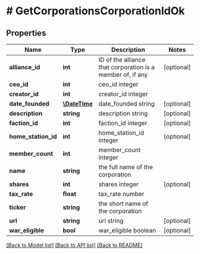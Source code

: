 # # GetCorporationsCorporationIdOk

## Properties

Name | Type | Description | Notes
------------ | ------------- | ------------- | -------------
**alliance_id** | **int** | ID of the alliance that corporation is a member of, if any | [optional] 
**ceo_id** | **int** | ceo_id integer | 
**creator_id** | **int** | creator_id integer | 
**date_founded** | [**\DateTime**](\DateTime.md) | date_founded string | [optional] 
**description** | **string** | description string | [optional] 
**faction_id** | **int** | faction_id integer | [optional] 
**home_station_id** | **int** | home_station_id integer | [optional] 
**member_count** | **int** | member_count integer | 
**name** | **string** | the full name of the corporation | 
**shares** | **int** | shares integer | [optional] 
**tax_rate** | **float** | tax_rate number | 
**ticker** | **string** | the short name of the corporation | 
**url** | **string** | url string | [optional] 
**war_eligible** | **bool** | war_eligible boolean | [optional] 

[[Back to Model list]](../../README.md#documentation-for-models) [[Back to API list]](../../README.md#documentation-for-api-endpoints) [[Back to README]](../../README.md)


